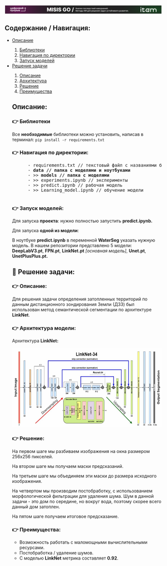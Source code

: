 ![Image alt](https://github.com/zoLikeCode/cifrovoy-proriv-nn-cv/raw/main/main.png)
<body>
  <div>
    <h2>Содержание / Навигация:</h2>
    <ul>
      <li><a href='#11'>Описание</a></li>
      <ol>
        <li><a href='#12'>Библиотеки</a></li>
        <li><a href='#13'>Навигация по директории</a></li>
        <li><a href='#14'>Запуск моделей</a></li>
      </ol>
      <li><a href='#21'>Решение задачи</a></li>
      <ol>
        <li><a href='#22'>Описание</a></li>
        <li><a href='#23'>Архитектура</a></li>
        <li><a href='#24'>Решение</a></li>
        <li><a href='#25'>Преимущества</a></li>
      </ol>
  <div>
    <h2 id='11'>Описание:</h2>
    <h3 id='12'>👉 Библиотеки</h3>
    <p>Все <b>необходимые</b> библиотеки можно установить, написав в терминал: <code>pip install -r requirements.txt</code></p>
    <h3 id='13'>👉 Навигация по директории:</h3>
    <pre>
      - requirements.txt // текстовый файл с названиями библиотек и их версиями
      - <b>data // папка с моделями и ноутбуками</b>
      - >> <b>models // папка с моделями</b>
      - >> experiments.ipynb // эксперименты
      - >> predict.ipynb // рабочая модель
      - >> Learning_model.ipynb // обучение модели
    </pre>
    <h3 id='14'>👉 Запуск моделей:</h3>
    <p>Для запуска <b>проекта</b>: нужно полностью запустить <b>predict.ipynb.</b> 
    <p>Для запуска <b>одной из модели</b>:</p>
    <p>В ноутбуке <b>predict.ipynb</b> в переменной <b>WaterSeg</b> указать нужную модель. В нашем репозитории представлено 5 модели: <b>DeepLabV3.pt</b>, <b>FPN.pt</b>, <b>LinkNet.pt</b> <i>[основная модель]</i>, <b>Unet.pt</b>, <b>UnetPlusPlus.pt.</b></p>
  </div>
  <div>
    <h2 id='21'>🤜 Решение задачи:</h2>
    <h3 id='22'>👉 Описание:</h3>
        <p>Для решения задачи определения затопленных территорий по данным дистанционного зондирования Земли (ДЗЗ) был использован метод семантической сегментации по архитектуре <b>LinkNet</b>.</p>
    <h3 id='23'>👉 Архитектура модели:</h3>
    <p>Архитектура <b>LinkNet:</b></p>
     <img src='./schematic.png'>
    <h3 id='24'>👉 Решение:</h3>
    <p>На первом шаге мы разбиваем изображения на окна размером 256х256 пикселей.</p>
    <p>На втором шаге мы получаем маски предсказаний.</p>
    <p>На третьем шаге мы объединяем эти маски до размера исходного изображения.</p>
    <p>На четвертом мы производим постобработку, с использованием морфологической фильтрации для удаления шума. Шум в данной задачи - это дом по середине, но вокруг вода, поэтому скорее всего данный дом затоплен.</p>
    <p>На пятом шаге получаем итоговое предсказание.</p>
    <h3 id='25'>👉 Преимущества:</h3>
    <ul>
      <li>Возможность работать с маломощными вычислительными ресурсами.</li>
      <li>Постобработка / удаление шумов.</li>
      <li>С моделью <b>LinkNet</b> метрика составляет <b>0.92</b>.</li>
    </ul>
  </div>
    <div>
</body>